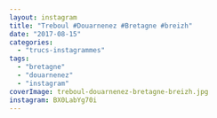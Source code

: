 ```yaml
---
layout: instagram
title: "Treboul #Douarnenez #Bretagne #breizh"
date: "2017-08-15"
categories: 
  - "trucs-instagrammes"
tags: 
  - "bretagne"
  - "douarnenez"
  - "instagram"
coverImage: treboul-douarnenez-bretagne-breizh.jpg
instagram: BX0LabYg70i
---
```

